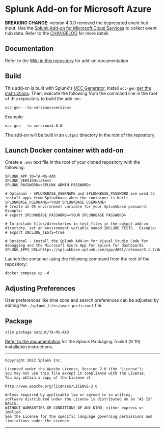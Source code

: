 # Splunk Add-on for Microsoft Azure

**BREAKING CHANGE**: version 4.0.0 removed the deprecated event hub input. Use the [Splunk Add-on for Microsoft Cloud Services](https://splunkbase.splunk.com/app/3110/) to collect event hub data. Refer to the [CHANGELOG](CHANGELOG.md) for more detail.

## Documentation
Refer to the [Wiki in this repository](https://github.com/splunk/splunk-add-on-microsoft-azure/wiki) for add-on documentation.

## Build
This add-on is built with Splunk's [UCC Generator](https://github.com/splunk/addonfactory-ucc-generator).  Install `ucc-gen` [per the instructions](https://splunk.github.io/addonfactory-ucc-generator/#installation). Then, execute the following from the command line in the root of this repository to build the add-on:

    ucc-gen --ta-version=<version>

Example:

    ucc-gen --ta-version=4.0.0

The add-on will be built in an `output` directory in the root of the repository.

## Launch Docker container with add-on

Create a `.env` text file in the root of your cloned repository with the following:

```
SPLUNK_APP_ID=TA-MS-AAD
SPLUNK_VERSION=latest
SPLUNK_PASSWORD=<SPLUNK ADMIN PASSWORD>

# Optional - SPLUNKBASE_USERNAME and SPLUNKBASE_PASSWORD are used to install apps from Splunkbase when the container is built
SPLUNKBASE_USERNAME=<YOUR SPLUNKBASE USERNAME>
# Create an OS environment variable for your Splunkbase password.  Example:
# export SPLUNKBASE_PASSWORD=<YOUR SPLUNKBASE PASSWORD>

# To include files/directories in test_files in the output add-on directory, set an environment variable named INCLUDE_TESTS.  Example:
# export INCLUDE_TESTS=true

# Optional - install the Splunk Add-on for Visual Studio Code for debugging and the Microsoft Azure App for Splunk for dashboards
SPLUNK_APPS_URL=https://splunkbase.splunk.com/app/4801/release/0.1.2/download,https://splunkbase.splunk.com/app/4882/release/2.0.1/download
```

Launch the container using the following command from the root of the repository:

    docker compose up -d

## Adjusting Preferences

User preferences like time zone and search preferences can be adjusted by editing the `./splunk_files/user-prefs.conf` file.

## Package

    slim package output/TA-MS-AAD

[Refer to the documentation](https://dev.splunk.com/enterprise/tutorials/module_validate/packageapp) for the Splunk Packaging Toolkit (`SLIM`) installation instructions.


_____________
    Copyright 2022 Splunk Inc.

    Licensed under the Apache License, Version 2.0 (the "License"); 
    you may not use this file except in compliance with the License. 
    You may obtain a copy of the License at

    http://www.apache.org/licenses/LICENSE-2.0

    Unless required by applicable law or agreed to in writing, 
    software distributed under the License is distributed on an "AS IS" BASIS, 
    WITHOUT WARRANTIES OR CONDITIONS OF ANY KIND, either express or implied.
    See the License for the specific language governing permissions and limitations under the License.
_____________
